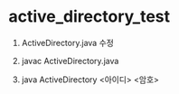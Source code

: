 # active_directory_test

1. ActiveDirectory.java 수정

2. javac ActiveDirectory.java

3. java ActiveDirectory <아이디> <암호>
